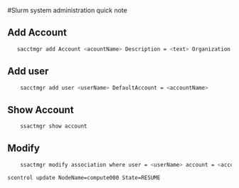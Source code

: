 #Slurm system administration quick note

## Add Account
```bash
   sacctmgr add Account <acountName> Description = <text> Organization = <text>
```

## Add user
```bash
    sacctmgr add user <userName> DefaultAccount = <accountName>
```

## Show Account
```bash
    ssactmgr show account
```

## Modify 
```bash
    ssactmgr modify association where user = <userName> account = <accountname> <cmd>
```

```bash
scontrol update NodeName=compute000 State=RESUME
```